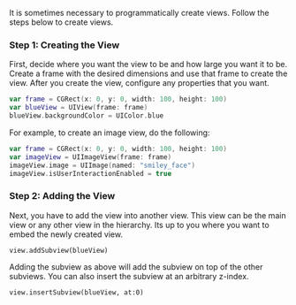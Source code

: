 It is sometimes necessary to programmatically create views. Follow the steps below to create views.

### Step 1: Creating the View

First, decide where you want the view to be and how large you want it to be. Create a frame with the desired dimensions and use that frame to create the view. After you create the view, configure any properties that you want.

```swift
var frame = CGRect(x: 0, y: 0, width: 100, height: 100)
var blueView = UIView(frame: frame)
blueView.backgroundColor = UIColor.blue

```

For example, to create an image view, do the following:

```swift
var frame = CGRect(x: 0, y: 0, width: 100, height: 100)
var imageView = UIImageView(frame: frame)
imageView.image = UIImage(named: "smiley_face")
imageView.isUserInteractionEnabled = true

```

### Step 2: Adding the View

Next, you have to add the view into another view. This view can be the main view or any other view in the hierarchy. Its up to you where you want to embed the newly created view.

```
view.addSubview(blueView)

```

Adding the subview as above will add the subview on top of the other subviews. You can also insert the subview at an arbitrary z-index.

```
view.insertSubview(blueView, at:0)

```
